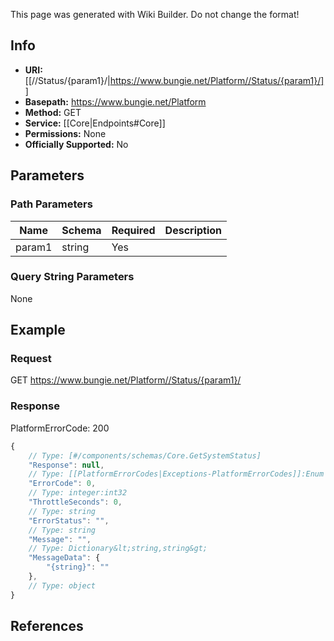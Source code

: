 <span class="wiki-builder">This page was generated with Wiki Builder. Do not change the format!</span>

## Info


* **URI:** [[//Status/{param1}/|https://www.bungie.net/Platform//Status/{param1}/]]
* **Basepath:** https://www.bungie.net/Platform
* **Method:** GET
* **Service:** [[Core|Endpoints#Core]]
* **Permissions:** None
* **Officially Supported:** No

## Parameters
### Path Parameters
Name | Schema | Required | Description
---- | ------ | -------- | -----------
param1 | string | Yes | 

### Query String Parameters
None

## Example
### Request
GET https://www.bungie.net/Platform//Status/{param1}/

### Response
PlatformErrorCode: 200
```javascript
{
    // Type: [#/components/schemas/Core.GetSystemStatus]
    "Response": null,
    // Type: [[PlatformErrorCodes|Exceptions-PlatformErrorCodes]]:Enum
    "ErrorCode": 0,
    // Type: integer:int32
    "ThrottleSeconds": 0,
    // Type: string
    "ErrorStatus": "",
    // Type: string
    "Message": "",
    // Type: Dictionary&lt;string,string&gt;
    "MessageData": {
        "{string}": ""
    },
    // Type: object
}

```

## References
